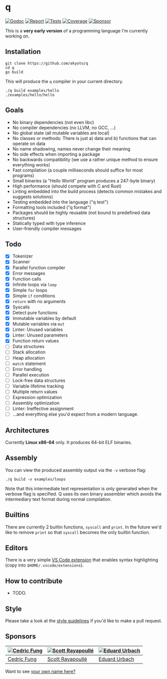 # q

[![Godoc][godoc-image]][godoc-url]
[![Report][report-image]][report-url]
[![Tests][tests-image]][tests-url]
[![Coverage][coverage-image]][coverage-url]
[![Sponsor][sponsor-image]][sponsor-url]

This is a **very early version** of a programming language I'm currently working on.

## Installation

```shell
git clone https://github.com/akyoto/q
cd q
go build
```

This will produce the `q` compiler in your current directory.

```shell
./q build examples/hello
./examples/hello/hello
```

## Goals

* No binary dependencies (not even libc)
* No compiler dependencies (no LLVM, no GCC, ...)
* No global state (all mutable variables are local)
* No classes or methods: There is just a) data and b) functions that can operate on data
* No name shadowing, names never change their meaning
* No side effects when importing a package
* No backwards compatibility (we use a rather unique method to ensure everything works)
* Fast compilation (a couple milliseconds should suffice for most programs)
* Small binaries (a "Hello World" program produces a 247-byte binary)
* High performance (should compete with C and Rust)
* Linting embedded into the build process (detects common mistakes and suggests solutions)
* Testing embedded into the language ("q test")
* Formatting tools included ("q format")
* Packages should be highly reusable (not bound to predefined data structures)
* Statically typed with type inference
* User-friendly compiler messages

## Todo

* [x] Tokenizer
* [x] Scanner
* [x] Parallel function compiler
* [x] Error messages
* [x] Function calls
* [x] Infinite loops via `loop`
* [x] Simple `for` loops
* [x] Simple `if` conditions
* [x] `return` with no arguments
* [x] Syscalls
* [x] Detect pure functions
* [x] Immutable variables by default
* [x] Mutable variables via `mut`
* [x] Linter: Unused variables
* [x] Linter: Unused parameters
* [x] Function return values
* [ ] Data structures
* [ ] Stack allocation
* [ ] Heap allocation
* [ ] `match` statement
* [ ] Error handling
* [ ] Parallel execution
* [ ] Lock-free data structures
* [ ] Variable lifetime tracking
* [ ] Multiple return values
* [ ] Expression optimization
* [ ] Assembly optimization
* [ ] Linter: Ineffective assignment
* [ ] ...and everything else you'd expect from a modern language.

## Architectures

Currently **Linux x86-64** only. It produces 64-bit ELF binaries.

## Assembly

You can view the produced assembly output via the `-v` verbose flag:

```shell
./q build -v examples/loops
```

Note that this intermediate text representation is only generated when the verbose flag is specified.
Q uses its own binary assembler which avoids the intermediary text format during normal compilation.

## Builtins

There are currently 2 builtin functions, `syscall` and `print`. In the future we'd like to remove `print` so that `syscall` becomes the only builtin function.

## Editors

There is a very simple [VS Code extension](https://github.com/akyoto/vscode-q) that enables syntax highlighting (copy into `$HOME/.vscode/extensions`).

## How to contribute

* TODO.

## Style

Please take a look at the [style guidelines](https://github.com/akyoto/quality/blob/master/STYLE.md) if you'd like to make a pull request.

## Sponsors

| [![Cedric Fung](https://avatars3.githubusercontent.com/u/2269238?s=70&v=4)](https://github.com/cedricfung) | [![Scott Rayapoullé](https://avatars3.githubusercontent.com/u/11772084?s=70&v=4)](https://github.com/soulcramer) | [![Eduard Urbach](https://avatars3.githubusercontent.com/u/438936?s=70&v=4)](https://eduardurbach.com) |
| --- | --- | --- |
| [Cedric Fung](https://github.com/cedricfung) | [Scott Rayapoullé](https://github.com/soulcramer) | [Eduard Urbach](https://eduardurbach.com) |

Want to see [your own name here?](https://github.com/users/akyoto/sponsorship)

[godoc-image]: https://godoc.org/github.com/akyoto/q?status.svg
[godoc-url]: https://godoc.org/github.com/akyoto/q
[report-image]: https://goreportcard.com/badge/github.com/akyoto/q
[report-url]: https://goreportcard.com/report/github.com/akyoto/q
[tests-image]: https://cloud.drone.io/api/badges/akyoto/q/status.svg
[tests-url]: https://cloud.drone.io/akyoto/q
[coverage-image]: https://codecov.io/gh/akyoto/q/graph/badge.svg
[coverage-url]: https://codecov.io/gh/akyoto/q
[sponsor-image]: https://img.shields.io/badge/github-donate-green.svg
[sponsor-url]: https://github.com/users/akyoto/sponsorship
